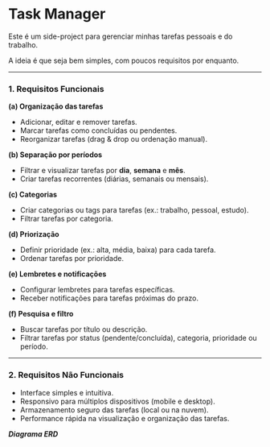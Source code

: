 # Task Manager

Este é um side-project para gerenciar minhas tarefas pessoais e do trabalho.

A ideia é que seja bem simples, com poucos requisitos por enquanto.

---

### **1. Requisitos Funcionais**

**(a) Organização das tarefas**

- Adicionar, editar e remover tarefas.
- Marcar tarefas como concluídas ou pendentes.
- Reorganizar tarefas (drag & drop ou ordenação manual).

**(b) Separação por períodos**

- Filtrar e visualizar tarefas por **dia**, **semana** e **mês**.
- Criar tarefas recorrentes (diárias, semanais ou mensais).

**(c) Categorias**

- Criar categorias ou tags para tarefas (ex.: trabalho, pessoal, estudo).
- Filtrar tarefas por categoria.

**(d) Priorização**

- Definir prioridade (ex.: alta, média, baixa) para cada tarefa.
- Ordenar tarefas por prioridade.

**(e) Lembretes e notificações**

- Configurar lembretes para tarefas específicas.
- Receber notificações para tarefas próximas do prazo.

**(f) Pesquisa e filtro**

- Buscar tarefas por título ou descrição.
- Filtrar tarefas por status (pendente/concluída), categoria, prioridade ou período.

---

### **2. Requisitos Não Funcionais**

- Interface simples e intuitiva.
- Responsivo para múltiplos dispositivos (mobile e desktop).
- Armazenamento seguro das tarefas (local ou na nuvem).
- Performance rápida na visualização e organização das tarefas.


***Diagrama ERD***
